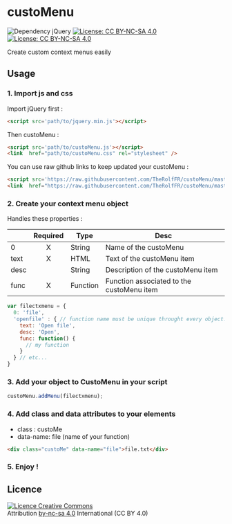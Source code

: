 # custoMenu
![Dependency jQuery](https://img.shields.io/badge/Dependency-jQuery-red.svg)
[![License: CC BY-NC-SA 4.0](https://img.shields.io/badge/License-CC%20BY--NC--SA%204.0-lightgrey.svg)](https://creativecommons.org/licenses/by-nc-sa/4.0/)
[![License: CC BY-NC-SA 4.0](https://licensebuttons.net/l/by-nc-sa/4.0/80x15.png)](https://creativecommons.org/licenses/by-nc-sa/4.0/)

Create custom context menus easily

## Usage
### 1. Import js and css
Import jQuery first :
```html
<script src='path/to/jquery.min.js'></script>
```
Then custoMenu :
```html
<script src='path/to/custoMenu.js'></script>
<link  href="path/to/custoMenu.css" rel="stylesheet" />
```
You can use raw github links to keep updated your custoMenu :
```html
<script src='https://raw.githubusercontent.com/TheRolfFR/custoMenu/master/custoMenu.js'></script>
<link  href="https://raw.githubusercontent.com/TheRolfFR/custoMenu/master/custoMenu.css" rel="stylesheet" />
```
### 2. Create your context menu object
Handles these properties :

|      | Required |Type          | Desc |
| ---- |:--------:|------------- | ---- |
| 0    | X        | String       | Name of the custoMenu |
| text | X        | HTML         | Text of the custoMenu item |
| desc |          | String       | Description of the custoMenu item |
| func | X        | Function     | Function associated to the custoMenu item |
```javascript
var filectxmenu = {
  0: 'file',
  'openfile' : { // function name must be unique throught every object. If not the last function will be choosed
    text: 'Open file',
    desc: 'Open',
    func: function() { 
      // my function
    }
  } // etc...
}
  ```
### 3. Add your object to CustoMenu in your script
```javascript
custoMenu.addMenu(filectxmenu);
```
### 4. Add class and data attributes to your elements
  * class : custoMe
  * data-name: file (name of your function)
```html
<div class="custoMe" data-name="file">file.txt</div>
```
### 5. Enjoy !


## Licence
<a rel="license" href="http://creativecommons.org/licenses/by-nc-sa/4.0/"><img alt="Licence Creative Commons" style="border-width:0" src="https://i.creativecommons.org/l/by-nc-sa/4.0/88x31.png" /></a><br />
Attribution <a href="http://creativecommons.org/licenses/by-nc-sa/4.0/">by-nc-sa 4.0</a> International (CC BY 4.0) 
